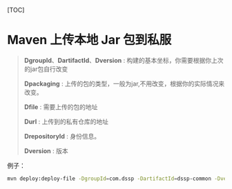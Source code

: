 [TOC]

# Maven 上传本地 Jar 包到私服

>  **DgroupId**、**DartifactId**、**Dversion** : 构建的基本坐标，你需要根据你上次的jar包自行改变
>
> **Dpackaging** : 上传的包的类型，一般为jar,不用改变，根据你的实际情况来改变。
>
> **Dfile** : 需要上传的包的地址
>
> **Durl** : 上传到的私有仓库的地址
>
> **DrepositoryId** : 身份信息。
>
> **Dversion** : 版本



例子：

```bash
mvn deploy:deploy-file -DgroupId=com.dssp -DartifactId=dssp-common -Dversion=1.04 -Dpackaging=jar -Dfile=dssp-common-1.04.jar -Durl=<http://172.23.105.213:8081/repository/maven-releases/> -DrepositoryId=wh-cusc-releases
```

